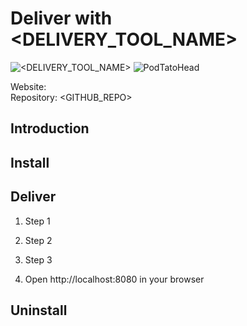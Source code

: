 # Deliver with <DELIVERY_TOOL_NAME>
![<DELIVERY_TOOL_NAME>](https://img.shields.io/badge/<DELIVERY_TOOL_NAME>-<DELIVERY_TOOL_VERSION>-blue)
![PodTatoHead](https://img.shields.io/badge/PodTatoHead-v0.3.0-orange)

Website: <WEBSITE> <BR>
Repository: <GITHUB_REPO>

## Introduction
<!-- A short description of the tool and how it works in a nutshell -->

## Install 
<!-- Installation instructions -->

## Deliver
1. Step 1
2. Step 2
3. Step 3

6. Open http://localhost:8080 in your browser

## Uninstall
<!-- Uninstall instructions -->